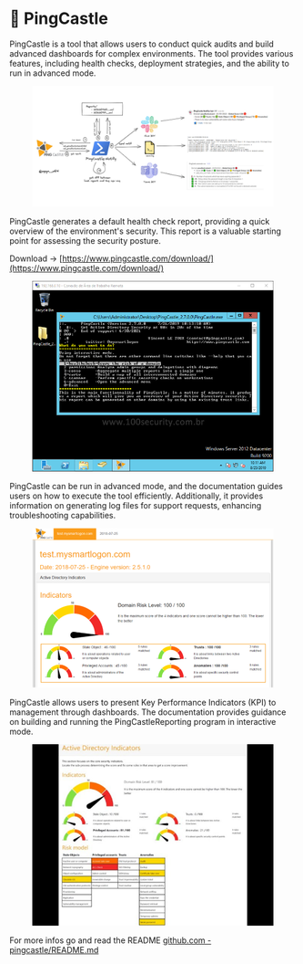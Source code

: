 # 🏰 PingCastle

PingCastle is a tool that allows users to conduct quick audits and build advanced dashboards for complex environments. The tool provides various features, including health checks, deployment strategies, and the ability to run in advanced mode.

<figure><img src="../../../../.gitbook/assets/image (187).png" alt=""><figcaption></figcaption></figure>

PingCastle generates a default health check report, providing a quick overview of the environment's security. This report is a valuable starting point for assessing the security posture.

Download -> [https://www.pingcastle.com/download/](https://www.pingcastle.com/download/)

<figure><img src="../../../../.gitbook/assets/image (188).png" alt=""><figcaption></figcaption></figure>

PingCastle can be run in advanced mode, and the documentation guides users on how to execute the tool efficiently. Additionally, it provides information on generating log files for support requests, enhancing troubleshooting capabilities.

<figure><img src="../../../../.gitbook/assets/image (189).png" alt=""><figcaption></figcaption></figure>

PingCastle allows users to present Key Performance Indicators (KPI) to management through dashboards. The documentation provides guidance on building and running the PingCastleReporting program in interactive mode.

<figure><img src="../../../../.gitbook/assets/image (190).png" alt=""><figcaption></figcaption></figure>

For more infos go and read the README [github.com - pingcastle/README.md](https://github.com/vletoux/pingcastle/blob/master/README.md)&#x20;

